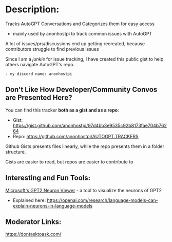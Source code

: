 # Description:
Tracks AutoGPT Conversations and Categorizes them for easy access
- mainly used by anonhostpi to track common issues with AutoGPT

A lot of issues/prs/discussions end up getting recreated, because contributors struggle to find previous issues

Since I am a _junkie_ for issue tracking, I have created this public gist to help others navigate AutoGPT's repo.

    - my discord name: anonhostpi 

## Don't Like How Developer/Community Convos are Presented Here?

You can find this tracker **both as a gist and as a repo**:
- Gist: https://gist.github.com/anonhostpi/97d4bb3e9535c92b8173fae704b76264
- Repo: https://github.com/anonhostpi/AUTOGPT.TRACKERS

Github Gists presents files linearly, while the repo presents them in a folder structure.

Gists are easier to read, but repos are easier to contribute to

## Interesting and Fun Tools:

[Microsoft's GPT2 Neuron Viewer][neuron-viewer] - a tool to visualize the neurons of GPT2
- Explained here: https://openai.com/research/language-models-can-explain-neurons-in-language-models

[neuron-viewer]:https://openaipublic.blob.core.windows.net/neuron-explainer/neuron-viewer/index.html

## Moderator Links:
https://dontasktoask.com/
